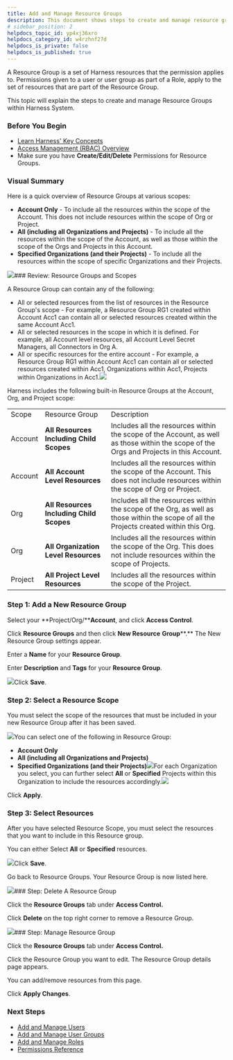 ```yaml
---
title: Add and Manage Resource Groups
description: This document shows steps to create and manage resource groups and assign them to user groups.
# sidebar_position: 2
helpdocs_topic_id: yp4xj36xro
helpdocs_category_id: w4rzhnf27d
helpdocs_is_private: false
helpdocs_is_published: true
---
```


A Resource Group is a set of Harness resources that the permission applies to. Permissions given to a user or user group as part of a Role, apply to the set of resources that are part of the Resource Group.

This topic will explain the steps to create and manage Resource Groups within Harness System.

### Before You Begin

* [Learn Harness' Key Concepts](https://ngdocs.harness.io/article/hv2758ro4e-learn-harness-key-concepts)
* [Access Management (RBAC) Overview](/article/vz5cq0nfg2-rbac-in-harness)
* Make sure you have **Create/Edit/Delete** Permissions for Resource Groups.

### Visual Summary

Here is a quick overview of Resource Groups at various scopes:

* **Account Only** - To include all the resources within the scope of the Account. This does not include resources within the scope of Org or Project.
* **All (including all Organizations and Projects)** - To include all the resources within the scope of the Account, as well as those within the scope of the Orgs and Projects in this Account.
* **Specified Organizations (and their Projects)** - To include all the resources within the scope of specific Organizations and their Projects.

![](https://files.helpdocs.io/i5nl071jo5/articles/yp4xj36xro/1653287317177/screenshot-2022-05-23-at-11-25-08-am.png)### Review: Resource Groups and Scopes

A Resource Group can contain any of the following:

* All or selected resources from the list of resources in the Resource Group's scope - For example, a Resource Group RG1 created within Account Acc1 can contain all or selected resources created within the same Account Acc1.
* All or selected resources in the scope in which it is defined. For example, all Account level resources, all Account Level Secret Managers, all Connectors in Org A.
* All or specific resources for the entire account - For example, a Resource Group RG1 within Account Acc1 can contain all or selected resources created within Acc1, Organizations within Acc1, Projects within Organizations in Acc1.![](https://files.helpdocs.io/i5nl071jo5/articles/yp4xj36xro/1643806552171/screenshot-2022-02-02-at-6-25-13-pm.png)

Harness includes the following built-in Resource Groups at the Account, Org, and Project scope:



|  |  |  |
| --- | --- | --- |
| Scope | Resource Group | Description |
| Account | **All Resources Including Child Scopes** | Includes all the resources within the scope of the Account, as well as those within the scope of the Orgs and Projects in this Account. |
| Account | **All Account Level Resources** | Includes all the resources within the scope of the Account. This does not include resources within the scope of Org or Project. |
| Org | **All Resources Including Child Scopes** | Includes all the resources within the scope of the Org, as well as those within the scope of all the Projects created within this Org. |
| Org | **All Organization Level Resources** | Includes all the resources within the scope of the Org. This does not include resources within the scope of Projects. |
| Project | **All Project Level Resources** | Includes all the resources within the scope of the Project. |

### Step 1: Add a New Resource Group

Select your **Project/Org/****Account**, and click **Access Control**.

Click **Resource Groups** and then click **New Resource** **Group****.** The New Resource Group settings appear.

Enter a **Name** for your **Resource Group**.

Enter **Description** and **Tags** for your **Resource Group**.

![](https://files.helpdocs.io/i5nl071jo5/articles/yp4xj36xro/1652951116293/screenshot-2022-05-19-at-2-34-42-pm.png)Click **Save**.

### Step 2: Select a Resource Scope

You must select the scope of the resources that must be included in your new Resource Group after it has been saved.

![](https://files.helpdocs.io/i5nl071jo5/articles/yp4xj36xro/1652951993021/screenshot-2022-05-19-at-2-49-26-pm.png)You can select one of the following in Resource Group:

* **Account Only**
* **All (including all Organizations and Projects)**
* **Specified Organizations (and their Projects)**![](https://files.helpdocs.io/i5nl071jo5/articles/yp4xj36xro/1652954036367/screenshot-2022-05-19-at-3-21-07-pm.png)For each Organization you select, you can further select **All** or **Specified** Projects within this Organization to include the resources accordingly.![](https://files.helpdocs.io/i5nl071jo5/articles/yp4xj36xro/1652955546918/screenshot-2022-05-19-at-3-47-32-pm.png)

Click **Apply**.

### Step 3: Select Resources

After you have selected Resource Scope, you must select the resources that you want to include in this Resource group.

You can either Select **All** or **Specified** resources.

![](https://files.helpdocs.io/i5nl071jo5/articles/yp4xj36xro/1652955964761/screenshot-2022-05-19-at-3-55-31-pm.png)Click **Save**.

Go back to Resource Groups. Your Resource Group is now listed here.

![](https://files.helpdocs.io/i5nl071jo5/articles/yp4xj36xro/1652956148212/screenshot-2022-05-19-at-3-58-02-pm.png)### Step: Delete A Resource Group

Click the **Resource Groups** tab under **Access Control.**

Click **Delete** on the top right corner to remove a Resource Group.

![](https://files.helpdocs.io/i5nl071jo5/articles/yp4xj36xro/1621233316056/screenshot-2021-05-17-at-12-02-33-pm.png)### Step: Manage Resource Group

Click the **Resource Groups** tab under **Access Control.**

Click the Resource Group you want to edit. The Resource Group details page appears.

You can add/remove resources from this page.

Click **Apply Changes**.

### Next Steps

* [Add and Manage Users](/article/hyoe7qcaz6-add-users)
* [Add and Manage User Groups](/article/dfwuvmy33m-add-user-groups)
* [Add and Manage Roles](/article/tsons9mu0v-add-roles)
* [Permissions Reference](/article/yaornnqh0z-permissions-reference)

